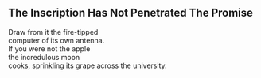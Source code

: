 The Inscription Has Not Penetrated The Promise
----------------------------------------------
Draw from it the fire-tipped  
computer of its own antenna.  
If you were not the apple  
the incredulous moon  
cooks, sprinkling its grape across the university.  

